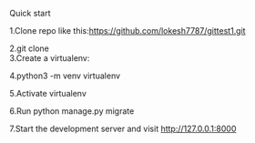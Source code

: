 Quick start


1.Clone repo like this:https://github.com/lokesh7787/gittest1.git

2.git clone  
3.Create a virtualenv:

4.python3 -m venv virtualenv

5.Activate virtualenv

6.Run python manage.py migrate

7.Start the development server and visit http://127.0.0.1:8000
